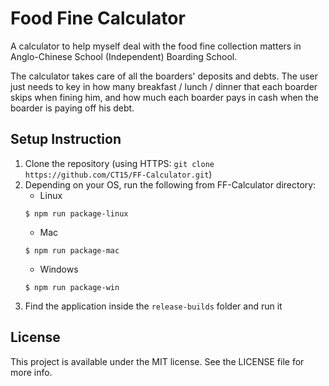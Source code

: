# Food Fine Calculator

A calculator to help myself deal with the food fine collection matters in Anglo-Chinese School (Independent) Boarding School.

The calculator takes care of all the boarders' deposits and debts. The user just needs to key in how many breakfast / lunch / dinner that each boarder skips when fining him, and how much each boarder pays in cash when the boarder is paying off his debt.

## Setup Instruction

1. Clone the repository (using HTTPS: `git clone https://github.com/CT15/FF-Calculator.git`)
2. Depending on your OS, run the following from FF-Calculator directory:
    * Linux
    ```shell
    $ npm run package-linux
    ```
    * Mac
    ```shell
    $ npm run package-mac
    ```
    * Windows
    ```shell
    $ npm run package-win
    ```
3. Find the application inside the `release-builds` folder and run it

## License

This project is available under the MIT license. See the LICENSE file for more info.